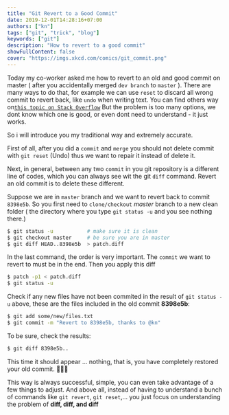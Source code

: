 ```yaml
---
title: "Git Revert to a Good Commit"
date: 2019-12-01T14:28:16+07:00
authors: ["kn"]
tags: ["git", "trick", "blog"]
keywords: ["git"]
description: "How to revert to a good commit"
showFullContent: false
cover: "https://imgs.xkcd.com/comics/git_commit.png"
---
```



Today my co-worker asked me how to revert to an old and good commit on master ( after you accidentally merged `dev branch` to `master` ).
There are many ways to do that, for example we can use `reset` to discard all wrong commit to revert back, like `undo` when writing text. 
You can find others way on[`this topic on Stack Overflow`](https://stackoverflow.com/questions/4114095/how-do-i-revert-a-git-repository-to-a-previous-commit)
But the problem is too many options, we dont know which one is good, or even dont need to understand - it just works.

So i will introduce you my traditional way and extremely accurate.

First of all, after you did a `commit` and `merge` you should not delete commit with `git reset` (Undo) thus we want to repair it instead of delete it.

Next, in general, between any two `commit` in you git repository is a different line of codes, which you can always see wit the git `diff` command. 
Revert an old commit is to delete these different.

Suppose we are in `master` branch and we want to revert back to commit `8398e5b`. 
So you first need to `clone/checkout` *master* branch to a new clean folder ( the directory where you type `git status -u` and you see nothing there.)

```bash
$ git status -u           # make sure it is clean
$ git checkout master     # be sure you are in master
$ git diff HEAD..8398e5b  > patch.diff
```

In the last command, the order is very important.
The `commit` we want to revert to must be in the end. 
Then you apply this diff

```bash
$ patch -p1 < patch.diff
$ git status -u
```

Check if any new files have not been commited in the result of `git status -u` above, these are the files included in the old commit **8398e5b**:

```bash
$ git add some/new/files.txt
$ git commit -m "Revert to 8398e5b, thanks to @kn"
```

To be sure, check the results:

```bash
$ git diff 8398e5b..
```

This time it should appear ... nothing, that is, you have completely restored your old commit. 🎉🎉🎉

This way is always successful, simple, you can even take advantage of a few things to adjust. 
And above all, instead of having to understand a bunch of commands like `git revert`, `git reset`,... you just focus on understanding the problem of **diff, diff, and diff**
